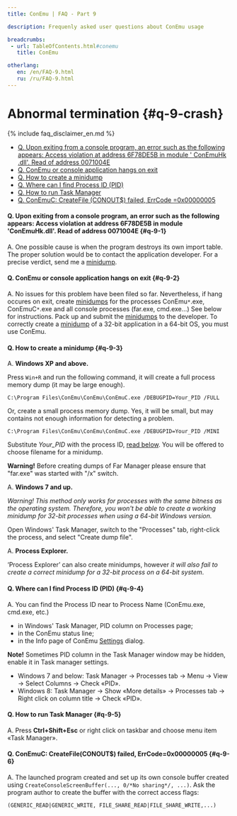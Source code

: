 ```yaml
---
title: ConEmu | FAQ - Part 9

description: Frequenly asked user questions about ConEmu usage

breadcrumbs:
 - url: TableOfContents.html#conemu
   title: ConEmu

otherlang:
   en: /en/FAQ-9.html
   ru: /ru/FAQ-9.html
---
```


# Abnormal termination  {#q-9-crash}

{% include faq_disclaimer_en.md %}

* [Q. Upon exiting from a console program, an error such as the following appears: Access violation at address 6F78DE5B in module ' ConEmuHk .dll'. Read of address 0071004E](#q-9-1)
* [Q. ConEmu or console application hangs on exit](#q-9-2)
* [Q. How to create a minidump](#q-9-3)
* [Q. Where can I find Process ID (PID)](#q-9-4)
* [Q. How to run Task Manager](#q-9-5)
* [Q. ConEmuC: CreateFile (CONOUT$) failed, ErrCode =0x00000005](#q-9-6)




#### Q. Upon exiting from a console program, an error such as the following appears: Access violation at address 6F78DE5B in module 'ConEmuHk.dll'. Read of address 0071004E   {#q-9-1}

A. One possible cause is when the program destroys its own import
table. The proper solution would be to contact the application
developer. For a precise verdict, send me a [minidump](MemoryDump.html).



#### Q. ConEmu or console application hangs on exit   {#q-9-2}

A. No issues for this problem have been filed so far. Nevertheless,
if hang occures on exit, create [minidumps](MemoryDump.html) for the
processes ConEmu`*`.exe, ConEmuC`*`.exe and all console processes
(far.exe, cmd.exe...) See below for instructions. Pack up and submit
the [minidumps](MemoryDump.html) to the developer. To correctly
create a [minidump](MemoryDump.html) of a 32-bit application in a
64-bit OS, you must use ConEmu.



#### Q. How to create a minidump   {#q-9-3}

A. **Windows XP and above.**

Press `Win+R` and run the following command, it will create a full process memory dump (it may be large enough).

~~~
C:\Program Files\ConEmu\ConEmu\ConEmuC.exe /DEBUGPID=Your_PID /FULL
~~~
Or, create a small process memory dump. Yes, it will be small, but may contains not enough information for detecting a problem. 
~~~
C:\Program Files\ConEmu\ConEmu\ConEmuC.exe /DEBUGPID=Your_PID /MINI
~~~

Substitute *Your_PID* with the process ID, [read below](MemoryDump.html#How_to_find_Process_ID_(PID)).
You will be offered to choose filename for a minidump.

**Warning!** Before creating dumps of Far Manager please ensure that "far.exe" was started with "/x" switch.

A. **Windows 7 and up.**

*Warning! This method only works for processes with the same bitness as the operating system.
Therefore, you won't be able to create a working minidump for 32-bit processes when using a 64-bit Windows version.*

Open Windows' Task Manager, switch to the "Processes" tab, right-click the process, and select "Create dump file".


A. **Process Explorer.**

‘Process Explorer’ can also create minidumps,
however *it will also fail to create a correct minidump for a 32-bit process on a 64-bit system*.



#### Q. Where can I find Process ID (PID)   {#q-9-4}

A. You can find the Process ID near to Process Name (ConEmu.exe, cmd.exe, etc.)

* in Windows' Task Manager, PID column on Processes page;
* in the ConEmu status line;
* in the Info page of ConEmu [Settings](Settings.html#Info) dialog.

**Note!** Sometimes PID column in the Task Manager window may be hidden, enable it in Task manager settings.

* Windows 7 and below: Task Manager -> Processes tab -> Menu -> View -> Select Columns -> Check «PID».
* Windows 8: Task Manager -> Show «More details» -> Processes tab -> Right click on column title -> Check «PID».



#### Q. How to run Task Manager   {#q-9-5}

A. Press **Ctrl+Shift+Esc** or right click on taskbar and choose menu item «Task Manager».



#### Q. ConEmuC: CreateFile(CONOUT$) failed, ErrCode=0x00000005   {#q-9-6}

A. The launched program created and set up its own console buffer created using `CreateConsoleScreenBuffer(..., 0/*No sharing*/, ...)`. Ask the program author to create the buffer with the correct access flags:

~~~
(GENERIC_READ|GENERIC_WRITE, FILE_SHARE_READ|FILE_SHARE_WRITE,...)
~~~

